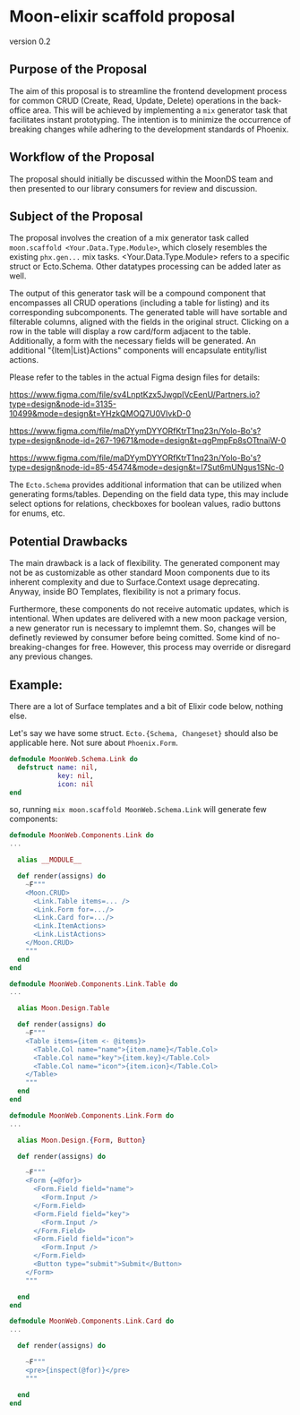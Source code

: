 # Moon-elixir scaffold proposal
version 0.2

## Purpose of the Proposal
The aim of this proposal is to streamline the frontend development process for common CRUD (Create, Read, Update, Delete) operations in the back-office area. This will be achieved by implementing a `mix` generator task that facilitates instant prototyping. The intention is to minimize the occurrence of breaking changes while adhering to the development standards of Phoenix.

## Workflow of the Proposal
The proposal should initially be discussed within the MoonDS team and then presented to our library consumers for review and discussion.

## Subject of the Proposal
The proposal involves the creation of a mix generator task called `moon.scaffold <Your.Data.Type.Module>`, which closely resembles the existing `phx.gen...` mix tasks.
<Your.Data.Type.Module> refers to a specific struct or Ecto.Schema. Other datatypes processing can be added later as well. 

The output of this generator task will be a compound component that encompasses all CRUD operations (including a table for listing) and its corresponding subcomponents. The generated table will have sortable and filterable columns, aligned with the fields in the original struct. Clicking on a row in the table will display a row card/form adjacent to the table. Additionally, a form with the necessary fields will be generated. An additional "{Item|List}Actions" components will encapsulate entity/list actions.

Please refer to the tables in the actual Figma design files for details:

https://www.figma.com/file/sv4LnptKzx5JwgpIVcEenU/Partners.io?type=design&node-id=3135-10499&mode=design&t=YHzkQMOQ7U0VIvkD-0

https://www.figma.com/file/maDYymDYYORfKtrT1nq23n/Yolo-Bo's?type=design&node-id=267-19671&mode=design&t=qgPmpFp8sOTtnaiW-0

https://www.figma.com/file/maDYymDYYORfKtrT1nq23n/Yolo-Bo's?type=design&node-id=85-45474&mode=design&t=I7Sut6mUNgus1SNc-0


The `Ecto.Schema` provides additional information that can be utilized when generating forms/tables. Depending on the field data type, this may include select options for relations, checkboxes for boolean values, radio buttons for enums, etc.

## Potential Drawbacks
The main drawback is a lack of flexibility. The generated component may not be as customizable as other standard Moon components due to its inherent complexity and due to Surface.Context usage deprecating. Anyway, inside BO Templates, flexibility is not a primary focus.

Furthermore, these components do not receive automatic updates, which is intentional. When updates are delivered with a new moon package version, a new generator run is necessary to implemnt them. So, changes will be definetly reviewed by consumer before being comitted. Some kind of no-breaking-changes for free. However, this process may override or disregard any previous changes.

## Example:
There are a lot of Surface templates and a bit of Elixir code below, nothing else.

Let's say we have some struct. `Ecto.{Schema, Changeset}` should also be applicable here. Not sure about `Phoenix.Form`.
```elixir
defmodule MoonWeb.Schema.Link do
  defstruct name: nil,
            key: nil,
            icon: nil
end
```

so, running `mix moon.scaffold MoonWeb.Schema.Link` will generate few components:

```elixir
defmodule MoonWeb.Components.Link do
...

  alias __MODULE__

  def render(assigns) do
    ~F"""
    <Moon.CRUD>
      <Link.Table items=... />
      <Link.Form for=.../>
      <Link.Card for=.../>
      <Link.ItemActions>
      <Link.ListActions>
    </Moon.CRUD>
    """
  end
end

defmodule MoonWeb.Components.Link.Table do
...

  alias Moon.Design.Table

  def render(assigns) do
    ~F"""
    <Table items={item <- @items}>
      <Table.Col name="name">{item.name}</Table.Col>
      <Table.Col name="key">{item.key}</Table.Col>
      <Table.Col name="icon">{item.icon}</Table.Col>
    </Table>
    """
  end
end

defmodule MoonWeb.Components.Link.Form do
...

  alias Moon.Design.{Form, Button}

  def render(assigns) do

    ~F"""
    <Form {=@for}>
      <Form.Field field="name">
        <Form.Input />
      </Form.Field>
      <Form.Field field="key">
        <Form.Input />
      </Form.Field>
      <Form.Field field="icon">
        <Form.Input />
      </Form.Field>
      <Button type="submit">Submit</Button>
    </Form>
    """

  end
end

defmodule MoonWeb.Components.Link.Card do
...

  def render(assigns) do

    ~F"""
    <pre>{inspect(@for)}</pre>
    """

  end
end
```